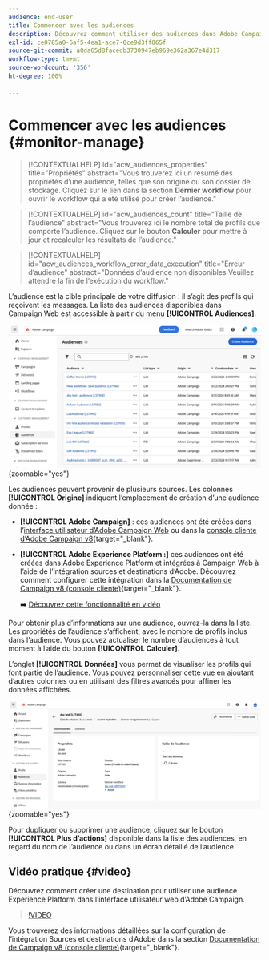 ```yaml
---
audience: end-user
title: Commencer avec les audiences
description: Découvrez comment utiliser des audiences dans Adobe Campaign Web
exl-id: ce0785a0-6af5-4ea1-ace7-0ce9d3ff065f
source-git-commit: a0da65d8facedb3730947eb969e362a367e4d317
workflow-type: tm+mt
source-wordcount: '356'
ht-degree: 100%

---
```


# Commencer avec les audiences {#monitor-manage}

>[!CONTEXTUALHELP]
>id="acw_audiences_properties"
>title="Propriétés"
>abstract="Vous trouverez ici un résumé des propriétés d’une audience, telles que son origine ou son dossier de stockage. Cliquez sur le lien dans la section **Dernier workflow** pour ouvrir le workflow qui a été utilisé pour créer l’audience."

>[!CONTEXTUALHELP]
>id="acw_audiences_count"
>title="Taille de l’audience"
>abstract="Vous trouverez ici le nombre total de profils que comporte l’audience. Cliquez sur le bouton **Calculer** pour mettre à jour et recalculer les résultats de l’audience."

>[!CONTEXTUALHELP]
>id="acw_audiences_workflow_error_data_execution"
>title="Erreur d’audience"
>abstract="Données d’audience non disponibles Veuillez attendre la fin de l’exécution du workflow."

L’audience est la cible principale de votre diffusion : il s’agit des profils qui reçoivent les messages. La liste des audiences disponibles dans Campaign Web est accessible à partir du menu **[!UICONTROL Audiences]**.

![](assets/audiences-list.png){zoomable=&quot;yes&quot;}

Les audiences peuvent provenir de plusieurs sources. Les colonnes **[!UICONTROL Origine]** indiquent l’emplacement de création d’une audience donnée :

* **[!UICONTROL Adobe Campaign]** : ces audiences ont été créées dans l’[interface utilisateur d’Adobe Campaign Web](create-audience.md) ou dans la [console cliente d’Adobe Campaign v8](https://experienceleague.adobe.com/docs/campaign/campaign-v8/audience/create-audiences/create-audiences.html?lang=fr){target="_blank"}.

* **[!UICONTROL Adobe Experience Platform :]** ces audiences ont été créées dans Adobe Experience Platform et intégrées à Campaign Web à l’aide de l’intégration sources et destinations d’Adobe. Découvrez comment configurer cette intégration dans la [Documentation de Campaign v8 (console cliente)](https://experienceleague.adobe.com/docs/campaign/campaign-v8/connect/ac-aep/ac-aep.html?lang=fr){target="_blank"}.

  ➡️ [Découvrez cette fonctionnalité en vidéo](#video)

Pour obtenir plus d’informations sur une audience, ouvrez-la dans la liste. Les propriétés de l’audience s’affichent, avec le nombre de profils inclus dans l’audience. Vous pouvez actualiser le nombre d’audiences à tout moment à l’aide du bouton **[!UICONTROL Calculer]**.

L’onglet **[!UICONTROL Données]** vous permet de visualiser les profils qui font partie de l’audience. Vous pouvez personnaliser cette vue en ajoutant d’autres colonnes ou en utilisant des filtres avancés pour affiner les données affichées.

![](assets/audiences-details.png){zoomable=&quot;yes&quot;}

Pour dupliquer ou supprimer une audience, cliquez sur le bouton **[!UICONTROL Plus d’actions]** disponible dans la liste des audiences, en regard du nom de l’audience ou dans un écran détaillé de l’audience.

## Vidéo pratique {#video}

Découvrez comment créer une destination pour utiliser une audience Experience Platform dans l’interface utilisateur web d’Adobe Campaign.

>[!VIDEO](https://video.tv.adobe.com/v/3427635?quality=12)

Vous trouverez des informations détaillées sur la configuration de l’intégration Sources et destinations d’Adobe dans la section [Documentation de Campaign v8 (console cliente)](https://experienceleague.adobe.com/docs/campaign/campaign-v8/connect/ac-aep/ac-aep.html?lang=fr){target="_blank"}.
